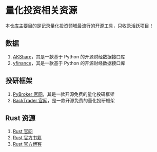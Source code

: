 # 量化投资相关资源

本仓库主要目的是记录量化投资领域最流行的开源工具，只收录活跃项目！

## 数据

1. [AKShare](https://akshare.akfamily.xyz/)，其是一款基于 Python 的开源财经数据接口库
2. [yfinance](https://github.com/ranaroussi/yfinance)，其是一款基于 Python 的开源财经数据接口库

## 投研框架

1. [PyBroker 官网](https://www.pybroker.com/)，其是一款开源免费的量化投研框架
2. [BackTrader 官网](https://www.backtrader.com/)，是一款开源免费的量化投研框架

## Rust 资源

1. [Rust 官网](https://www.rust-lang.org/) 
2. [Rust 官方书籍](https://doc.rust-lang.org/book/)
3. [Rust 官方博客](https://blog.rust-lang.org/)
